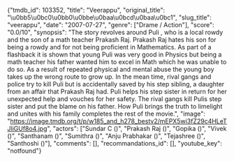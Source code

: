 {"tmdb_id": 103352, "title": "Veerappu", "original_title": "\u0bb5\u0bc0\u0bb0\u0bbe\u0baa\u0bcd\u0baa\u0bc1", "slug_title": "veerappu", "date": "2007-07-27", "genre": ["Drame / Action"], "score": "0.0/10", "synopsis": "The story revolves around Puli , who is a local rowdy and the son of a math teacher Prakash Raj. Prakash Raj hates his son for being a rowdy and for not being proficient in Mathematics. As part of a flashback it is shown that young Puli was very good in Physics but being a math teacher his father wanted him to excel in Math which he was unable to do so. As a result of repeated physical and mental abuse the young boy takes up the wrong route to grow up. In the mean time, rival gangs and police try to kill Puli but is accidentally saved by his step sibling, a daughter from an affair that Prakash Raj had.  Puli helps his step sister in return for her unexpected help and vouches for her safety. The rival gangs kill Pulis step sister and put the blame on his father. How Puli brings the truth to limelight and unites with his family completes the rest of the movie.", "image": "https://image.tmdb.org/t/p/w185_and_h278_bestv2/mEPX5wi3fZ29c4HLeTJliGUf8o4.jpg", "actors": ["Sundar C ()", "Prakash Raj ()", "Gopika ()", "Vivek ()", "Santhanam ()", "Sumithra ()", "Anju Prabhakar ()", "Tejashree ()", "Santhoshi ()"], "comments": [], "recommandations_id": [], "youtube_key": "notfound"}
